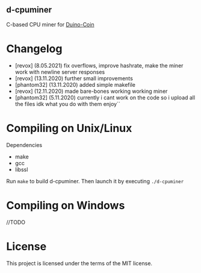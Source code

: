 ## d-cpuminer
C-based CPU miner for [Duino-Coin](https://duinocoin.com)

# Changelog
* [revox] (8.05.2021) fix overflows, improve hashrate, make the miner work with newline server responses
* [revox] (13.11.2020) further small improvements
* [phantom32] (13.11.2020) added simple makefile
* [revox] (12.11.2020) made bare-bones working working miner
* [phantom32] (5.11.2020) currently i cant work on the code so i upload all the files idk what you do with them enjoy``

# Compiling on Unix/Linux

Dependencies
- make
- gcc
- libssl

Run ``make`` to build d-cpuminer. Then launch it by executing `./d-cpuminer`

# Compiling on Windows

//TODO

# License

This project is licensed under the terms of the MIT license.
